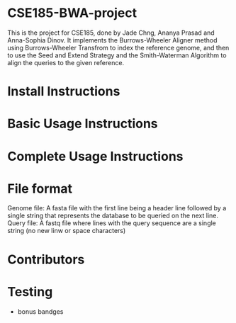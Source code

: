 # CSE185-BWA-project
This is the project for CSE185, done by Jade Chng, Ananya Prasad and Anna-Sophia Dinov. It implements the Burrows-Wheeler Aligner method using Burrows-Wheeler Transfrom to index the reference genome, and then to use the Seed and Extend Strategy and the Smith-Waterman Algorithm to align the queries to the given reference.

# Install Instructions

# Basic Usage Instructions 

# Complete Usage Instructions 

# File format 
Genome file: A fasta file with the first line being a header line followed by a single string that represents the database to be queried on the next line.\
Query file: A fastq file where lines with the query sequence are a single string (no new linw or space characters)

# Contributors 

# Testing 

* bonus bandges

